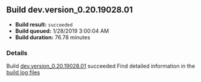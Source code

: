 ## Build dev.version_0.20.19028.01
- **Build result:** `succeeded`
- **Build queued:** 1/28/2019 3:00:04 AM
- **Build duration:** 76.78 minutes
### Details
Build [dev.version_0.20.19028.01](https://winappstudio.visualstudio.com/web/build.aspx?pcguid=a4ef43be-68ce-4195-a619-079b4d9834c2&builduri=vstfs%3a%2f%2f%2fBuild%2fBuild%2f26975) succeeded
Find detailed information in the [build log files](https://uwpctdiags.blob.core.windows.net/buildlogs/dev.version_0.20.19028.01_logs.zip)
